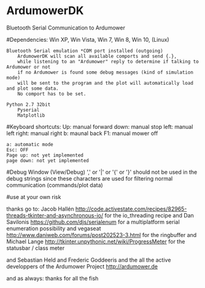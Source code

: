 # ArdumowerDK
Bluetooth Serial Communication to Ardumower


#Dependencies:
	Win XP, Win Vista, Win 7, Win 8, Win 10, (Linux)
	
	Bluetooth Serial emulation *COM port installed (outgoing) 
		ArdumowerDK will scan all available comports and send {.},
		while listening to an "Ardumower" reply to determine if talking to Ardumower or not
		if no Ardumower is found some debug messages (kind of simulation mode) 
		will be sent to the program and the plot will automatically load and plot some data.
		No comport has to be set. 
		
	Python 2.7 32bit
		Pyserial
		Matplotlib


#Keyboard shortcuts:
	Up: manual forward
	down: manual stop
	left: manual left
	right: manual right
	b: maunal back
	F1: manual mower off
	
	a: automatic mode
	Esc: OFF
	Page up: not yet implemented
	page down: not yet implemented

#Debug Window  (View/Debug)
	 ',' or '|' or '{' or '}' should not be used in the debug strings 
	 since these characters are used for filtering normal communication (commands/plot data) 


#use at your own risk

	 
thanks go to:
Jacob Hallén
http://code.activestate.com/recipes/82965-threads-tkinter-and-asynchronous-io/
for the io_threading recipe
and
Dan Savilonis
https://github.com/djs/serialenum
for a multiplatform serial enumeration possibility
and
vegaseat
http://www.daniweb.com/forums/post202523-3.html 
for the ringbuffer
and
Michael Lange 
http://tkinter.unpythonic.net/wiki/ProgressMeter
for the statusbar / class meter

and 
Sebastian Held and Frederic Goddeeris and the all the active developpers of the Ardumower Project
http://ardumower.de

and as always: thanks for all the fish